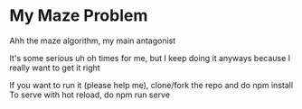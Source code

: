 # My Maze Problem

Ahh the maze algorithm, my main antagonist

It's some serious uh oh times for me, but I keep doing it anyways because I really want to get it right

If you want to run it (please help me), clone/fork the repo and do npm install  
To serve with hot reload, do npm run serve